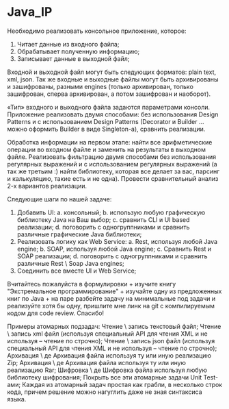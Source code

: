 # Java_IP
 
Необходимо реализовать консольное приложение, которое:

1)  Читает данные из входного файла;
2)  Обрабатывает полученную информацию;
3)  Записывает данные в выходной файл;
 
Входной и выходной файл могут быть следующих форматов: plain text, xml, json. Так же входные и выходные файлы могут быть архивированы и зашифрованы, разными engines (только архивирован, только зашифрован, сперва архивирован, а потом зашифрован и наоборот).
 
«Тип» входного и выходного файла задаются параметрами консоли.
Приложение реализовать двумя способами: без использования Design Patterns и c использованием Design Patterns (Decorator и Builder … можно оформить Builder в виде Singleton-а), сравнить реализации.
 
Обработка информации на первом этапе: найти все арифметические операции во входном файле и заменить на результаты в выходном файле.
Реализовать фильтрацию двумя способами без использования регулярных выражений и с использованием регулярных выражений (а так же третьим :) найти библиотеку, которая все делает за вас, парсинг и калькуляцию, такие есть и не одна). Провести сравнительный анализ 2-х вариантов реализации.
 
Следующие шаги по нашей задаче:
1)  Добавить UI:
    a.  консольный;
    b.  использую любую графическую библиотеку Java на Ваш выбор;
    c.  сравнить CLI и UI based реализации;
    d.  поговорить с одногруппниками и сравнить различные графические Java библиотеки;
2)  Реализовать логику как Web Service:
    a.  Rest, используя любой Java engine;
    b.  SOAP, используя любой Java engine;
    c.  Сравнить Rest и SOAP реализации;
    d.  поговорить с одногруппниками и сравнить различные Rest \ Soap Java engines;
3)  Соединить все вместе UI и Web Service;
 
Вчитайтесь пожалуйста в формулировки + изучите книгу "Экстремальное программирование" + изучайте одну из предложенных книг по Java + на паре разбейте задачу на минимальные под задачи и реализуйте хотя бы одну, пришлите мне линк на git с компилируемым кодом для code review. Спасибо!
 
Примеры атомарных подзадач:
Чтение \ запись текстовый файл;
Чтение \ запись xml файл (используя специальный API для чтения XML и не используя – чтение по строчно);
Чтение \ запись json файл (используя специальный API для чтения XML и не используя – чтение по строчно);
Архивация \ де Архивация файла используя ту или иную реализацию Zip;
Архивация \ де Архивация файла используя ту или иную реализацию Rar;
Шифровка \ де Шифровка файла используя любую библиотеку шифрования;
Покрыть все эти атомарные задачи Unit Test-ами;
 Каждая из атомарный задач простая как грабли, в несколько строк кода, причем решение можно нагуглить даже не зная синтаксиса языка.

 